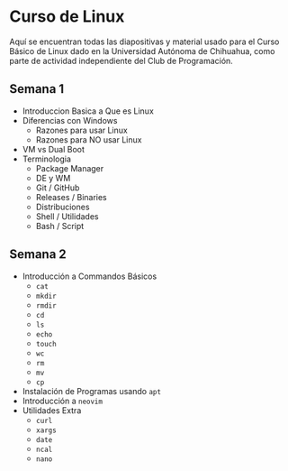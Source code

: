 # Curso de Linux

Aquí se encuentran todas las diapositivas y material usado para el Curso
Básico de Linux dado en la Universidad Autónoma de Chihuahua, como parte de
actividad independiente del Club de Programación.

## Semana 1

- Introduccion Basica a Que es Linux
- Diferencias con Windows
    - Razones para usar Linux
    - Razones para NO usar Linux
- VM vs Dual Boot
- Terminologia
    - Package Manager
    - DE y WM
    - Git / GitHub
    - Releases / Binaries
    - Distribuciones
    - Shell / Utilidades
    - Bash / Script

## Semana 2

- Introducción a Commandos Básicos
    - `cat`
    - `mkdir`
    - `rmdir`
    - `cd`
    - `ls`
    - `echo`
    - `touch`
    - `wc`
    - `rm`
    - `mv`
    - `cp`
- Instalación de Programas usando `apt`
- Introducción a `neovim`
- Utilidades Extra
    - `curl`
    - `xargs`
    - `date`
    - `ncal`
    - `nano`